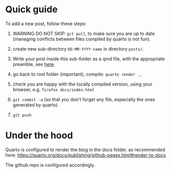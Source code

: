 Quick guide
===========

To add a new post, follow these steps: 

1. WARNING DO NOT SKIP: `git pull`, to make sure you are up to date (managing
   conflicts between files compiled by quarto is not fun).

2. create new sub-directory `DD-MM-YYYY-name` in directory `posts/`.

3. Write your post inside this sub-folder as a qmd file, with the appropriate preamble,
  see [here](https://quarto.org/docs/websites/website-blog.html#posts-directory).

4. go back to root folder (important), compile: `quarto render .`, 

5. check you are happy with the locally compiled version, using your browser, e.g. `firefox docs/index.html`

6.  `git commit -a`  (so that you don't forget any file, especially the ones
    generated by quarto)

7. `git push`

Under the hood
==============

Quarto is configured to render the blog in the docs folder, as recommended here:
<https://quarto.org/docs/publishing/github-pages.html#render-to-docs>

The github repo is configured accordingly.
